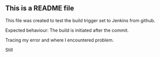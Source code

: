 ## This is a README file

This file was created to test the build trigger set to Jenkins from github.

Expected behaviour: The build is initiated after the commit.

Tracing my error and where I encountered problem.

Still
